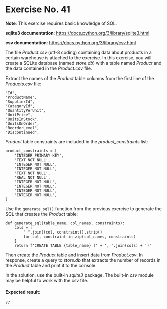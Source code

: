 # Exercise No. 41


**Note**: This exercise requires basic knowledge of SQL.

**sqlite3 documentation**: https://docs.python.org/3/library/sqlite3.html

**csv documentation**: https://docs.python.org/3/library/csv.html


The file *Product.csv* (utf-8 coding) containing data about products in a certain warehouse is attached to the exercise. In this exercise, you will create a SQLite database (named *store.db*) with a table named *Product* and the data contained in the *Product.csv* file.

Extract the names of the *Product* table columns from the first line of the *Products.csv* file:
    
    "Id",
    "ProductName",
    "SupplierId",
    "CategoryId",
    "QuantityPerUnit",
    "UnitPrice",
    "UnitsInStock",
    "UnitsOnOrder",
    "ReorderLevel",
    "Discontinued",


*Product* table constraints are included in the *product_constraints* list:

    product_constraints = [
        'INTEGER PRIMARY KEY',
        'TEXT NOT NULL',
        'INTEGER NOT NULL',
        'INTEGER NOT NULL',
        'TEXT NOT NULL',
        'REAL NOT NULL',
        'INTEGER NOT NULL',
        'INTEGER NOT NULL',
        'INTEGER NOT NULL',
        'INTEGER NOT NULL',
    ]


Use the `generate_sql()` function from the previous exercise to generate the SQL that creates the *Product* table:
```
def generate_sql(table_name, col_names, constraints):
    cols = [
        " ".join((col, constraint)).strip()
        for col, constraint in zip(col_names, constraints)
    ]
    return f'CREATE TABLE {table_name} (' + ', '.join(cols) + ')'
```

Then create the *Product* table and insert data from *Product.csv*. In response, create a query to *store.db* that extracts the number of records in the *Product* table and print it to the console.


In the solution, use the built-in *sqlite3* package. The built-in *csv* module may be helpful to work with the csv file.


#### Expected result:
    77